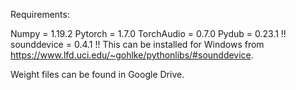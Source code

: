 Requirements:

Numpy = 1.19.2
Pytorch = 1.7.0
TorchAudio = 0.7.0
Pydub = 0.23.1
!! sounddevice = 0.4.1 !! This can be installed for Windows from https://www.lfd.uci.edu/~gohlke/pythonlibs/#sounddevice. 

Weight files can be found in Google Drive.
